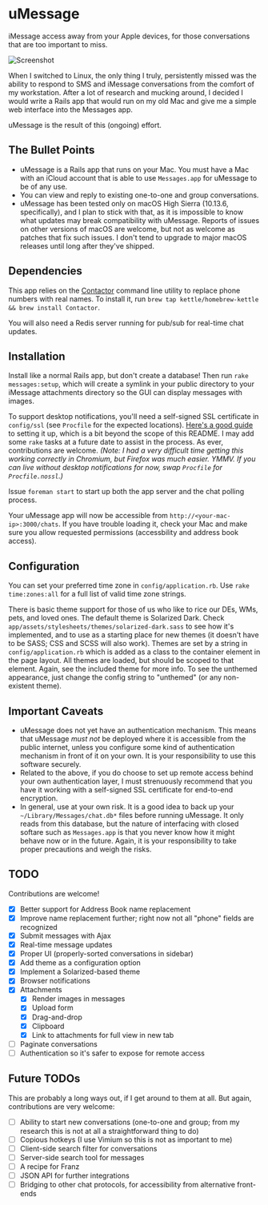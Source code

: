 # uMessage

iMessage access away from your Apple devices, for those conversations that are too important to miss.

![Screenshot](https://raw.githubusercontent.com/cvincent/imessage_on_rails/master/app/assets/images/screenshot.png)

When I switched to Linux, the only thing I truly, persistently missed was the ability to respond to SMS and iMessage conversations from the comfort of my workstation. After a lot of research and mucking around, I decided I would write a Rails app that would run on my old Mac and give me a simple web interface into the Messages app.

uMessage is the result of this (ongoing) effort.

## The Bullet Points

* uMessage is a Rails app that runs on your Mac. You must have a Mac with an iCloud account that is able to use `Messages.app` for uMessage to be of any use.
* You can view and reply to existing one-to-one and group conversations.
* uMessage has been tested only on macOS High Sierra (10.13.6, specifically), and I plan to stick with that, as it is impossible to know what updates may break compatibility with uMessage. Reports of issues on other versions of macOS are welcome, but not as welcome as patches that fix such issues. I don't tend to upgrade to major macOS releases until long after they've shipped.

## Dependencies

This app relies on the [Contactor](https://github.com/kettle/Contactor) command line utility to replace phone numbers with real names. To install it, run `brew tap kettle/homebrew-kettle && brew install Contactor`.

You will also need a Redis server running for pub/sub for real-time chat updates.

## Installation

Install like a normal Rails app, but don't create a database! Then run `rake messages:setup`, which will create a symlink in your public directory to your iMessage attachments directory so the GUI can display messages with images.

To support desktop notifications, you'll need a self-signed SSL certificate in `config/ssl` (see `Procfile` for the expected locations). [Here's a good guide](https://rossta.net/blog/local-ssl-for-rails-5.html) to setting it up, which is a bit beyond the scope of this README. I may add some `rake` tasks at a future date to assist in the process. As ever, contributions are welcome. *(Note: I had a very difficult time getting this working correctly in Chromium, but Firefox was much easier. YMMV. If you can live without desktop notifications for now, swap `Procfile` for `Procfile.nossl`.)*

Issue `foreman start` to start up both the app server and the chat polling process.

Your uMessage app will now be accessible from `http://<your-mac-ip>:3000/chats`. If you have trouble loading it, check your Mac and make sure you allow requested permissions (accessbility and address book access).

## Configuration

You can set your preferred time zone in `config/application.rb`. Use `rake time:zones:all` for a full list of valid time zone strings.

There is basic theme support for those of us who like to rice our DEs, WMs, pets, and loved ones. The default theme is Solarized Dark. Check `app/assets/stylesheets/themes/solarized-dark.sass` to see how it's implemented, and to use as a starting place for new themes (it doesn't have to be SASS; CSS and SCSS will also work). Themes are set by a string in `config/application.rb` which is added as a class to the container element in the page layout. All themes are loaded, but should be scoped to that element. Again, see the included theme for more info. To see the unthemed appearance, just change the config string to "unthemed" (or any non-existent theme).

## Important Caveats

* uMessage does not yet have an authentication mechanism. This means that uMessage *must not* be deployed where it is accessible from the public internet, unless you configure some kind of authentication mechanism in front of it on your own. It is your responsibility to use this software securely.
* Related to the above, if you do choose to set up remote access behind your own authentication layer, I must strenuously recommend that you have it working with a self-signed SSL certificate for end-to-end encryption.
* In general, use at your own risk. It is a good idea to back up your `~/Library/Messages/chat.db*` files before running uMessage. It only reads from this database, but the nature of interfacing with closed softare such as `Messages.app` is that you never know how it might behave now or in the future. Again, it is your responsibility to take proper precautions and weigh the risks.

## TODO

Contributions are welcome!

- [x] Better support for Address Book name replacement
- [x] Improve name replacement further; right now not all "phone" fields are recognized
- [x] Submit messages with Ajax
- [x] Real-time message updates
- [x] Proper UI (properly-sorted conversations in sidebar)
- [x] Add theme as a configuration option
- [x] Implement a Solarized-based theme
- [x] Browser notifications
- [x] Attachments
  - [x] Render images in messages
  - [x] Upload form
  - [x] Drag-and-drop
  - [x] Clipboard
  - [x] Link to attachments for full view in new tab
- [ ] Paginate conversations
- [ ] Authentication so it's safer to expose for remote access

## Future TODOs

This are probably a long ways out, if I get around to them at all. But again, contributions are very welcome:

- [ ] Ability to start new conversations (one-to-one and group; from my research this is not at all a straightforward thing to do)
- [ ] Copious hotkeys (I use Vimium so this is not as important to me)
- [ ] Client-side search filter for conversations
- [ ] Server-side search tool for messages
- [ ] A recipe for Franz
- [ ] JSON API for further integrations
- [ ] Bridging to other chat protocols, for accessibility from alternative front-ends
